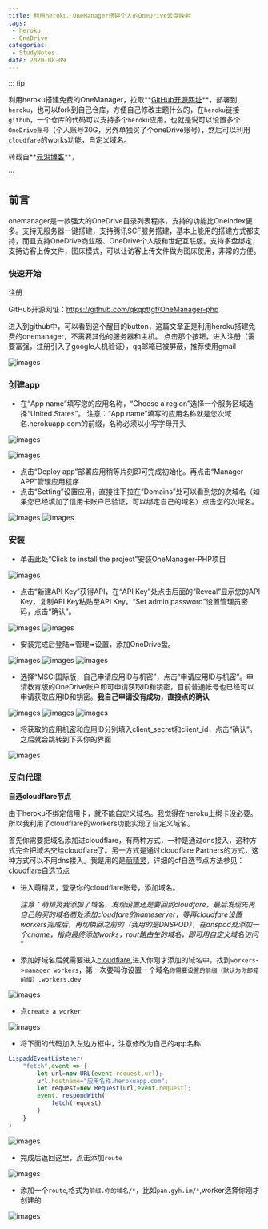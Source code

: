 ```yaml
---
title: 利用heroku、OneManager搭建个人的OneDrive云盘映射
tags:
 - heroku
 - OneDrive
categories:
 - StudyNotes
date: 2020-08-09
---
```


::: tip

利用heroku搭建免费的OneManager，拉取**[GitHub开源网址](https://github.com/qkqpttgf/OneManager-php)**，部署到`heroku`，也可以fork到自己仓库，方便自己修改主题什么的，在`heroku`链接`github`，一个仓库的代码可以支持多个`heroku`应用，也就是说可以设置多个`OneDrive账号`（个人账号30G，另外单独买了个oneDrive账号），然后可以利用`cloudfare`的works功能，自定义域名。

转载自**[元洪博客](https://gyh.im/posts/7386aa8e/#前言)**，

:::

<!-- more -->

## 前言

onemanager是一款强大的OneDrive目录列表程序，支持的功能比OneIndex更多。支持无服务器一键搭建，支持腾讯SCF服务搭建，基本上能用的搭建方式都支持，而且支持OneDrive商业版、OneDrive个人版和世纪互联版。支持多盘绑定，支持访客上传文件，图床模式，可以让访客上传文件做为图床使用，非常的方便。

### 快速开始

注册

GitHub开源网址：https://github.com/qkqpttgf/OneManager-php

进入到github中，可以看到这个醒目的button，这篇文章正是利用heroku搭建免费的onemanager，不需要其他的服务器和主机。
点击那个按钮，进入注册（需要富强，注册引入了google人机验证），qq邮箱已被屏蔽，推荐使用gmail

![images](./images/OneManager/1(0).png)

### 创建app

- 在“App name”填写您的应用名称，“Choose a region”选择一个服务区域选择“United States”。 注意：“App name”填写的应用名称就是您次域名.herokuapp.com的前缀，名称必须以小写字母开头

![images](./images/OneManager/1(1).png)

![images](./images/OneManager/1(2).png)

- 点击“Deploy app”部署应用稍等片刻即可完成初始化。再点击“Manager APP”管理应用程序
- 点击“Setting”设置应用，直接往下拉在“Domains”处可以看到您的次域名（如果您已经填加了信用卡账户已验证，可以绑定自己的域名）点击您的次域名。

![images](./images/OneManager/1(3).png)
![images](./images/OneManager/1(4).png)

### 安装

- 单击此处“Click to install the project”安装OneManager-PHP项目

![images](./images/OneManager/1(5).png)

- 点击“新建API Key”获得API，在“API Key”处点击后面的“Reveal”显示您的API Key，复制API Key粘贴至API Key。“Set admin password”设置管理员密码，点击“确认”。

![images](./images/OneManager/1(6).png)
![images](./images/OneManager/1(7).png)

- 安装完成后登陆➠管理➠设置，添加OneDrive盘。

![images](./images/OneManager/1(8).png)
![images](./images/OneManager/1(9).png)
![images](./images/OneManager/1(10).png)

- 选择“MSC:国际版，自己申请应用ID与机密”，点击“申请应用ID与机密”。申请教育版的OneDrive账户即可申请获取ID和钥密，目前普通帐号也已经可以申请获取应用ID和钥密。**我自己申请没有成功，直接点的确认**

![images](./images/OneManager/1(11).png)
![images](./images/OneManager/1(12).png)
![images](./images/OneManager/1(13).png)

- 将获取的应用机密和应用ID分别填入client_secret和client_id，点击“确认”。之后就会跳转到下买你的界面

![images](./images/OneManager/1(14).png)

### 反向代理

**自选cloudflare节点**

由于heroku不绑定信用卡，就不能自定义域名。我觉得在heroku上绑卡没必要。所以我利用了cloudflare的workers功能实现了自定义域名。

首先你需要把域名添加进cloudflare，有两种方式，一种是通过dns接入，这种方式完全把域名交给cloudflare了。另一方式是通过cloudflare Partners的方式，这种方式可以不用dns接入。我是用的是[萌精灵](https://cdn.moeelf.com/)，详细的cf自选节点方法参见：[cloudflare自选节点](https://gyh.im/posts/f019efb0/)

- 进入萌精灵，登录你的cloudflare账号，添加域名。

  **注意：萌精灵我添加了域名，发现设置还是要回到cloudfare，最后发现先再自己购买的域名商处添加cloudfare的nameserver，等再cloudfare设置workers完成后，再切换回之前的（我用的是DNSPOD），在dnspod处添加一个cname，指向最终添加works，rout路由生的域名*，即可用自定义域名访问**

- 添加好域名后就需要进入[cloudflare](https://www.cloudflare.com/),进入你刚才添加的域名中，找到`workers`->`manager workers`，第一次要叫你设置一个域名`你需要设置的前缀（默认为你邮箱前缀）.workers.dev`

![images](./images/OneManager/1(15).png)

- 点`create a worker`

![images](./images/OneManager/1(16).png)

- 将下面的代码加入左边方框中，注意修改为自己的app名称

```javascript
LispaddEventListener(
    "fetch",event => {
        let url=new URL(event.request.url);     
        url.hostname="应用名称.herokuapp.com";  
        let request=new Request(url,event.request);    
        event. respondWith(       
            fetch(request)    
        )  
    }
)
```

![images](./images/OneManager/1(17).png)

- 完成后返回这里，点击添加`route`

![images](./images/OneManager/1(18).png)

- 添加一个`route`,格式为`前缀.你的域名/*`，比如`pan.gyh.im/*`,worker选择你刚才创建的

![images](./images/OneManager/1(20).png)